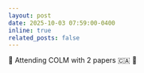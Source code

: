 ```yaml
---
layout: post
date: 2025-10-03 07:59:00-0400
inline: true
related_posts: false
---
```


 :tada: Attending COLM with 2 papers  :canada: :maple_leaf:	